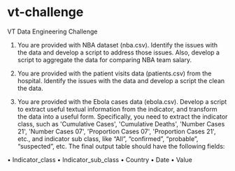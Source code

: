 # vt-challenge
VT Data Engineering Challenge


1.	You are provided with NBA dataset (nba.csv). Identify the issues with the data and develop a script to address those issues. Also, develop a script to aggregate the data for comparing NBA team salary.
 
2.	You are provided with the patient visits data (patients.csv) from the hospital.  Identify the issues with the data and develop a script the clean the data. 

3.	You are provided with the Ebola cases data (ebola.csv).  Develop a script to extract useful textual information from the indicator, and transform the data into a useful form.  Specifically, you need to extract the indicator class, such as 'Cumulative Cases', 'Cumulative Deaths', 'Number Cases 21', 'Number Cases 07', 'Proportion Cases 07', 'Proportion Cases 21', etc., and indicator sub class, like “All”, “confirmed”, “probable”, “suspected”, etc. The final output table should have the following fields:

•	Indicator_class
•	Indicator_sub_class
•	Country
•	Date
•	Value
